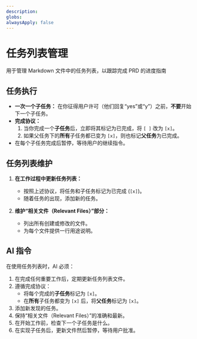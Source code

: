 ```yaml
---
description: 
globs: 
alwaysApply: false
---
```


# 任务列表管理

用于管理 Markdown 文件中的任务列表，以跟踪完成 PRD 的进度指南

## 任务执行
- **一次一个子任务：** 在你征得用户许可（他们回复“yes”或“y”）之前，**不要**开始下一个子任务。
- **完成协议：**
  1. 当你完成一个**子任务**后，立即将其标记为已完成，将 `[ ]` 改为 `[x]`。
  2. 如果父任务下的**所有**子任务都已变为 `[x]`，则也标记**父任务**为已完成。
- 在每个子任务完成后暂停，等待用户的继续指令。

## 任务列表维护

1. **在工作过程中更新任务列表：**
   - 按照上述协议，将任务和子任务标记为已完成 (`[x]`)。
   - 随着任务的出现，添加新的任务。

2. **维护“相关文件（Relevant Files）”部分：**
   - 列出所有创建或修改的文件。
   - 为每个文件提供一行用途说明。

## AI 指令

在使用任务列表时，AI 必须：

1. 在完成任何重要工作后，定期更新任务列表文件。
2. 遵循完成协议：
   - 将每个完成的**子任务**标记为 `[x]`。
   - 在**所有**子任务都变为 `[x]` 后，将**父任务**标记为 `[x]`。
3. 添加新发现的任务。
4. 保持“相关文件（Relevant Files）”的准确和最新。
5. 在开始工作前，检查下一个子任务是什么。
6. 在实现子任务后，更新文件然后暂停，等待用户批准。
